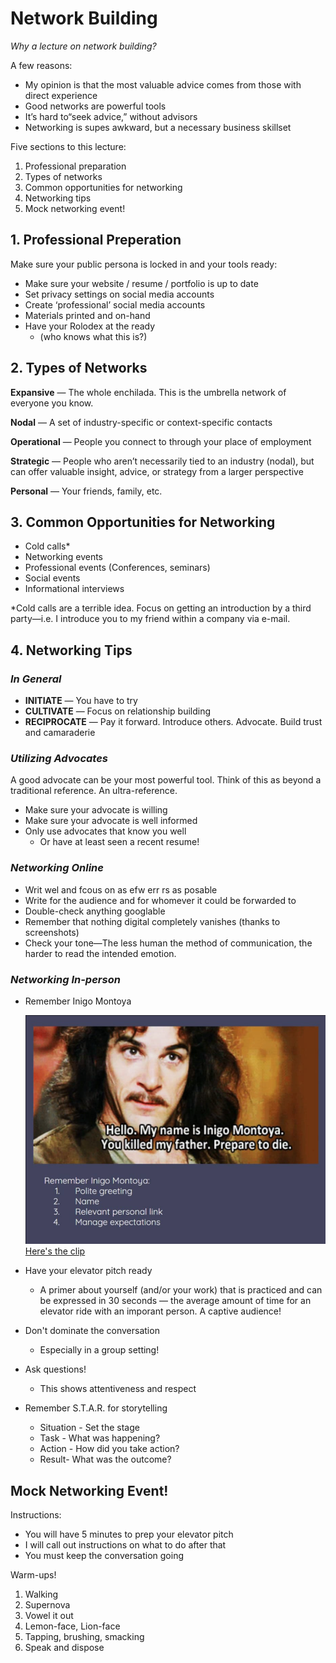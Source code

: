 # Network Building

*Why a lecture on network building?*

A few reasons:

* My opinion is that the most valuable advice comes from those with direct
experience
* Good networks are powerful tools
* It’s hard to“seek advice,” without advisors
* Networking is supes awkward, but a necessary business skillset

Five sections to this lecture:

1. Professional preparation
2. Types of networks
3. Common opportunities for networking
4. Networking tips
5. Mock networking event!

## 1. Professional Preperation
Make sure your public persona is locked in and your tools ready:

* Make sure your website / resume / portfolio is up to date
* Set privacy settings on social media accounts
* Create ‘professional’ social media accounts
* Materials printed and on-hand
* Have your Rolodex at the ready
	* (who knows what this is?)

## 2. Types of Networks

**Expansive** — The whole enchilada. This is the umbrella network of everyone you
know.

**Nodal** — A set of industry-specific or context-specific contacts

**Operational** — People you connect to through your place of employment

**Strategic** — People who aren’t necessarily tied to an industry (nodal), but can
offer valuable insight, advice, or strategy from a larger perspective

**Personal** — Your friends, family, etc.

## 3. Common Opportunities for Networking
* Cold calls* 
* Networking events 
* Professional events (Conferences, seminars)
* Social events
* Informational interviews

*Cold calls are a terrible idea. Focus on getting an introduction by a third party—i.e. I introduce you to my friend within a company via e-mail.

## 4. Networking Tips
### *In General*

* **INITIATE** — You have to try
* **CULTIVATE** — Focus on relationship building
* **RECIPROCATE** — Pay it forward. Introduce others. Advocate. Build trust
and camaraderie

### *Utilizing Advocates*

A good advocate can be your most powerful tool. Think of this as beyond a traditional reference. An ultra-reference.

* Make sure your advocate is willing
* Make sure your advocate is well informed 
* Only use advocates that know you well
  * Or have at least seen a recent resume!

### *Networking Online*

* Writ wel and fcous on as efw err rs as posable
* Write for the audience and for whomever it could be forwarded to
* Double-check anything googlable
* Remember that nothing digital completely vanishes (thanks to screenshots)
* Check your tone—The less human the method of communication, the harder to read the intended emotion.

### *Networking In-person*

* Remember Inigo Montoya

  ![](https://github.com/Orthelious/PDCP_Spring2019/blob/master/images/G2_inigo.png)
  [Here's the clip](https://www.youtube.com/watch?v=I73sP93-0xA)

* Have your elevator pitch ready

  * A primer about yourself (and/or your work) that is practiced and can be expressed in 30 seconds — the average amount of time for an elevator ride with an imporant person. A captive audience!

* Don't dominate the conversation

  * Especially in a group setting!

* Ask questions! 

  * This shows attentiveness and respect

* Remember S.T.A.R. for storytelling
  * Situation - Set the stage
  * Task - What was happening?
  * Action - How did you take action?
  * Result- What was the outcome?



## Mock Networking Event!
Instructions:

* You will have 5 minutes to prep your elevator pitch
* I will call out instructions on what to do after that
* You must keep the conversation going

Warm-ups!

1. Walking 
2. Supernova
3. Vowel it out
4. Lemon-face, Lion-face
5. Tapping, brushing, smacking
6. Speak and dispose